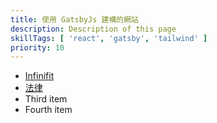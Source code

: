 ```yaml
---
title: 使用 GatsbyJs 建構的網站
description: Description of this page
skillTags: [ 'react', 'gatsby', 'tailwind' ]
priority: 10
---
```


- [Infinifit](https://infinitifit.com.tw/)
- [法律](https://infinitifit.com.tw/)
- Third item
- Fourth item
